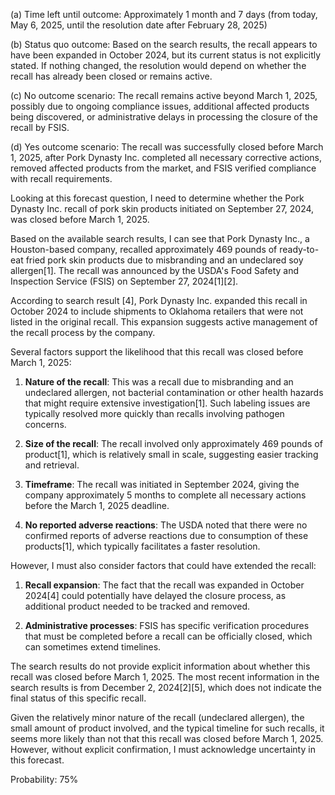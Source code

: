 (a) Time left until outcome: Approximately 1 month and 7 days (from today, May 6, 2025, until the resolution date after February 28, 2025)

(b) Status quo outcome: Based on the search results, the recall appears to have been expanded in October 2024, but its current status is not explicitly stated. If nothing changed, the resolution would depend on whether the recall has already been closed or remains active.

(c) No outcome scenario: The recall remains active beyond March 1, 2025, possibly due to ongoing compliance issues, additional affected products being discovered, or administrative delays in processing the closure of the recall by FSIS.

(d) Yes outcome scenario: The recall was successfully closed before March 1, 2025, after Pork Dynasty Inc. completed all necessary corrective actions, removed affected products from the market, and FSIS verified compliance with recall requirements.

Looking at this forecast question, I need to determine whether the Pork Dynasty Inc. recall of pork skin products initiated on September 27, 2024, was closed before March 1, 2025.

Based on the available search results, I can see that Pork Dynasty Inc., a Houston-based company, recalled approximately 469 pounds of ready-to-eat fried pork skin products due to misbranding and an undeclared soy allergen[1]. The recall was announced by the USDA's Food Safety and Inspection Service (FSIS) on September 27, 2024[1][2].

According to search result [4], Pork Dynasty Inc. expanded this recall in October 2024 to include shipments to Oklahoma retailers that were not listed in the original recall. This expansion suggests active management of the recall process by the company.

Several factors support the likelihood that this recall was closed before March 1, 2025:

1. **Nature of the recall**: This was a recall due to misbranding and an undeclared allergen, not bacterial contamination or other health hazards that might require extensive investigation[1]. Such labeling issues are typically resolved more quickly than recalls involving pathogen concerns.

2. **Size of the recall**: The recall involved only approximately 469 pounds of product[1], which is relatively small in scale, suggesting easier tracking and retrieval.

3. **Timeframe**: The recall was initiated in September 2024, giving the company approximately 5 months to complete all necessary actions before the March 1, 2025 deadline.

4. **No reported adverse reactions**: The USDA noted that there were no confirmed reports of adverse reactions due to consumption of these products[1], which typically facilitates a faster resolution.

However, I must also consider factors that could have extended the recall:

1. **Recall expansion**: The fact that the recall was expanded in October 2024[4] could potentially have delayed the closure process, as additional product needed to be tracked and removed.

2. **Administrative processes**: FSIS has specific verification procedures that must be completed before a recall can be officially closed, which can sometimes extend timelines.

The search results do not provide explicit information about whether this recall was closed before March 1, 2025. The most recent information in the search results is from December 2, 2024[2][5], which does not indicate the final status of this specific recall.

Given the relatively minor nature of the recall (undeclared allergen), the small amount of product involved, and the typical timeline for such recalls, it seems more likely than not that this recall was closed before March 1, 2025. However, without explicit confirmation, I must acknowledge uncertainty in this forecast.

Probability: 75%
